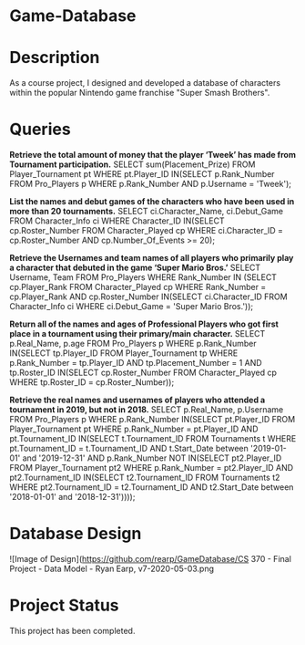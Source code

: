 # Game-Database

# Description
As a course project, I designed and developed a database of characters within the popular Nintendo game franchise "Super Smash Brothers".

# Queries
**Retrieve the total amount of money that the player ‘Tweek’ has made from Tournament participation.**
SELECT sum(Placement_Prize) FROM Player_Tournament pt WHERE pt.Player_ID IN(SELECT p.Rank_Number FROM Pro_Players p WHERE p.Rank_Number AND p.Username = 'Tweek');

**List the names and debut games of the characters who have been used in more than 20 tournaments.**
SELECT ci.Character_Name, ci.Debut_Game FROM Character_Info ci WHERE Character_ID IN(SELECT cp.Roster_Number FROM Character_Played cp WHERE ci.Character_ID = cp.Roster_Number AND cp.Number_Of_Events >= 20);

**Retrieve the Usernames and team names of all players who primarily play a character that debuted in the game ‘Super Mario Bros.’**
SELECT Username, Team FROM Pro_Players WHERE Rank_Number IN (SELECT cp.Player_Rank FROM Character_Played cp WHERE Rank_Number = cp.Player_Rank AND cp.Roster_Number IN(SELECT ci.Character_ID FROM Character_Info ci WHERE ci.Debut_Game = 'Super Mario Bros.'));

**Return all of the names and ages of Professional Players who got first place in a tournament using their primary/main character.**
SELECT p.Real_Name, p.age FROM Pro_Players p WHERE p.Rank_Number IN(SELECT tp.Player_ID FROM Player_Tournament tp WHERE p.Rank_Number = tp.Player_ID AND tp.Placement_Number = 1 AND tp.Roster_ID IN(SELECT cp.Roster_Number FROM Character_Played cp WHERE tp.Roster_ID = cp.Roster_Number));

**Retrieve the real names and usernames of players who attended a tournament in 2019, but not in 2018.**
SELECT p.Real_Name, p.Username FROM Pro_Players p WHERE p.Rank_Number IN(SELECT pt.Player_ID FROM Player_Tournament pt WHERE p.Rank_Number = pt.Player_ID AND pt.Tournament_ID IN(SELECT t.Tournament_ID FROM Tournaments t WHERE pt.Tournament_ID = t.Tournament_ID AND t.Start_Date between '2019-01-01' and '2019-12-31' AND p.Rank_Number NOT IN(SELECT pt2.Player_ID FROM Player_Tournament pt2 WHERE p.Rank_Number = pt2.Player_ID AND pt2.Tournament_ID IN(SELECT t2.Tournament_ID FROM Tournaments t2 WHERE pt2.Tournament_ID = t2.Tournament_ID AND t2.Start_Date between '2018-01-01' and '2018-12-31'))));

# Database Design
![Image of Design](https://github.com/rearp/GameDatabase/CS 370 - Final Project - Data Model - Ryan Earp, v7-2020-05-03.png

# Project Status
This project has been completed.
